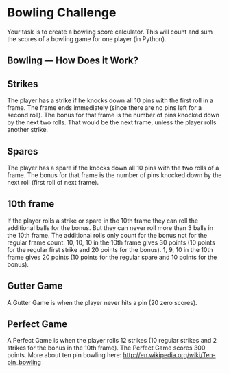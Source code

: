 # Bowling Challenge

Your task is to create a bowling score calculator. This will count and sum the scores of a bowling game for one player (in Python).

## Bowling — How Does it Work?

## Strikes

The player has a strike if he knocks down all 10 pins with the first roll in a frame. The frame ends immediately (since there are no pins left for a second roll).
The bonus for that frame is the number of pins knocked down by the next two rolls. That would be the next frame, unless the player rolls another strike.

## Spares

The player has a spare if the knocks down all 10 pins with the two rolls of a frame. The bonus for that frame is the number of pins knocked down by the next roll (first roll of next frame).

## 10th frame

If the player rolls a strike or spare in the 10th frame they can roll the additional balls for the bonus. But they can never roll more than 3 balls in the 10th frame.
The additional rolls only count for the bonus not for the regular frame count. 10, 10, 10 in the 10th frame gives 30 points (10 points for the regular first strike and 20 points for the bonus).
1, 9, 10 in the 10th frame gives 20 points (10 points for the regular spare and 10 points for the bonus).

## Gutter Game

A Gutter Game is when the player never hits a pin (20 zero scores).

## Perfect Game

A Perfect Game is when the player rolls 12 strikes (10 regular strikes and 2 strikes for the bonus in the 10th frame). The Perfect Game scores 300 points. More about ten pin bowling here: http://en.wikipedia.org/wiki/Ten-pin_bowling

